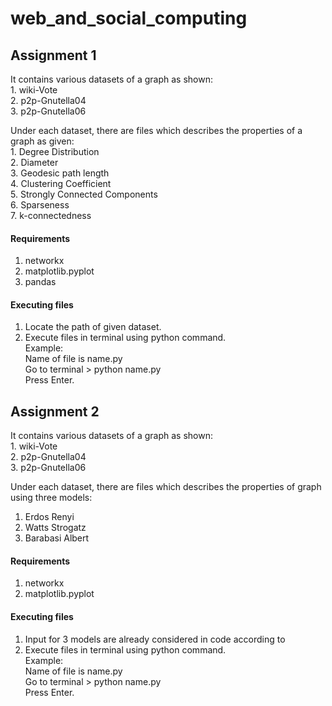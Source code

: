 # web_and_social_computing
## Assignment 1  
It contains various datasets of a graph as shown:  
    1. wiki-Vote  
    2. p2p-Gnutella04  
    3. p2p-Gnutella06  

Under each dataset, there are files which describes the properties of a graph as given:  
    1. Degree Distribution  
    2. Diameter  
    3. Geodesic path length  
    4. Clustering Coefficient   
    5. Strongly Connected Components  
    6. Sparseness  
    7. k-connectedness  
   
#### Requirements
1. networkx  
2. matplotlib.pyplot  
3. pandas  

#### Executing files 
1. Locate the path of given dataset.  
2. Execute files in terminal using python command.  
Example:  
Name of file is name.py  
Go to terminal > python name.py  
Press Enter.

## Assignment 2  
It contains various datasets of a graph as shown:  
    1. wiki-Vote  
    2. p2p-Gnutella04  
    3. p2p-Gnutella06  

Under each dataset, there are files which describes the properties of graph using three models:  
1. Erdos Renyi  
2. Watts Strogatz  
3. Barabasi Albert  

#### Requirements
1. networkx  
2. matplotlib.pyplot  

#### Executing files 
1. Input for 3 models are already considered in code according to  
2. Execute files in terminal using python command.  
Example:  
Name of file is name.py  
Go to terminal > python name.py  
Press Enter.
